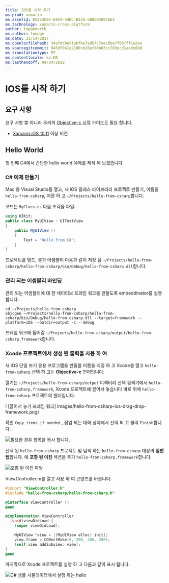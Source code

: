 ```yaml
---
title: IOS를 시작 하기
ms.prod: xamarin
ms.assetid: D5453695-69C9-44BC-B226-5B86950956E2
ms.technology: xamarin-cross-platform
author: topgenorth
ms.author: toopge
ms.date: 11/14/2017
ms.openlocfilehash: 34afdd9e91ebfbe7ad57c7eec6ba7f05fff1a2aa
ms.sourcegitcommit: 945df041e2180cb20af08b83cc703ecd1aedc6b0
ms.translationtype: MT
ms.contentlocale: ko-KR
ms.lasthandoff: 04/04/2018
---
```

# <a name="getting-started-with-ios"></a>IOS를 시작 하기


## <a name="requirements"></a>요구 사항

요구 사항 뿐 아니라 우리의 [Objective-c 시작](~/tools/dotnet-embedding/get-started/objective-c/index.md) 가이드도 필요 합니다.

* [Xamarin.iOS 10.11](https://www.visualstudio.com/xamarin/) 이상 버전

## <a name="hello-world"></a>Hello World

첫 번째 C#에서 간단한 hello world 예제를 제작 해 보겠습니다.

### <a name="create-c-sample"></a>C# 예제 만들기

Mac 용 Visual Studio를 열고, 새 iOS 클래스 라이브러리 프로젝트 만들기, 이름을 `hello-from-csharp`, 저장 하 고 `~/Projects/hello-from-csharp`합니다.

코드는 `MyClass.cs` 다음 조각을 파일:

```csharp
using UIKit;
public class MyUIView : UITextView
{
    public MyUIView ()
    {
        Text = "Hello from C#";
    }
}
```

프로젝트를 빌드, 결과 어셈블리 다음과 같이 저장 됨 `~/Projects/hello-from-csharp/hello-from-csharp/bin/Debug/hello-from-csharp.dll`합니다.

### <a name="bind-the-managed-assembly"></a>관리 되는 어셈블리 바인딩

관리 되는 어셈블리에 대 한 네이티브 프레임 워크를 만들도록 embeddinator를 실행 합니다.

```shell
cd ~/Projects/hello-from-csharp
objcgen ~/Projects/hello-from-csharp/hello-from-csharp/bin/Debug/hello-from-csharp.dll --target=framework --platform=iOS --outdir=output -c --debug
```

프레임 워크에 들어갈 `~/Projects/hello-from-csharp/output/hello-from-csharp.framework`합니다.

### <a name="use-the-generated-output-in-an-xcode-project"></a>Xcode 프로젝트에서 생성 된 출력을 사용 하 여

새 iOS 단일 보기 응용 프로그램을 만들를 이름을 지정 하 고 Xcode를 열고 `hello-from-csharp` 선택 하 고는 **Objective-c** 언어입니다.

열기는 `~/Projects/hello-from-csharp/output` 디렉터리 선택 검색기에서 `hello-from-csharp.framework`, Xcode 프로젝트에 끌어서 놓습니다 바로 위에 `hello-from-csharp` 프로젝트의 폴더입니다.

! [끌어서 놓기 프레임 워크] Images/hello-from-csharp-ios-drag-drop-framework.png)

확인 `Copy items if needed` , 팝업 되는 대화 상자에서 선택 되 고 클릭 `Finish`합니다.

![필요한 경우 항목을 복사 합니다.](ios-images/hello-from-csharp-ios-copy-items-if-needed.png)

선택 된 `hello-from-csharp` 프로젝트 및 탐색 하는 `hello-from-csharp` 대상의 **일반 탭**합니다. 에 **포함 된 이진** 섹션을 추가 `hello-from-csharp.framework`합니다.

![포함 된 이진 파일](ios-images/hello-from-csharp-ios-embedded-binaries.png)

ViewController.m를 열고 사용 하 여 콘텐츠를 바꿉니다.

```objective-c
#import "ViewController.h"
#include "hello-from-csharp/hello-from-csharp.h"

@interface ViewController ()
@end

@implementation ViewController
- (void)viewDidLoad {
    [super viewDidLoad];

    MyUIView *view = [[MyUIView alloc] init];
    view.frame = CGRectMake(0, 200, 200, 200);
    [self.view addSubview: view];
}
@end
```

마지막으로 Xcode 프로젝트를 실행 하 고 다음과 같이 표시 됩니다.

![C# 샘플 시뮬레이터에서 실행 하는 hello](ios-images/hello-from-csharp-ios.png)
